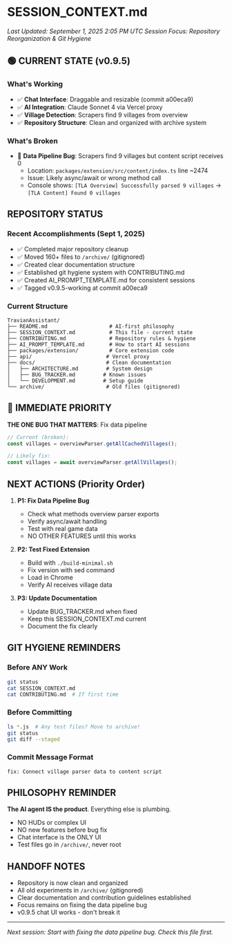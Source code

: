 # SESSION_CONTEXT.md
*Last Updated: September 1, 2025 2:05 PM UTC*
*Session Focus: Repository Reorganization & Git Hygiene*

## 🟢 CURRENT STATE (v0.9.5)

### What's Working
- ✅ **Chat Interface**: Draggable and resizable (commit a00eca9)
- ✅ **AI Integration**: Claude Sonnet 4 via Vercel proxy
- ✅ **Village Detection**: Scrapers find 9 villages from overview
- ✅ **Repository Structure**: Clean and organized with archive system

### What's Broken
- 🔴 **Data Pipeline Bug**: Scrapers find 9 villages but content script receives 0
  - Location: `packages/extension/src/content/index.ts` line ~2474
  - Issue: Likely async/await or wrong method call
  - Console shows: `[TLA Overview] Successfully parsed 9 villages` → `[TLA Content] Found 0 villages`

## REPOSITORY STATUS

### Recent Accomplishments (Sept 1, 2025)
- ✅ Completed major repository cleanup
- ✅ Moved 160+ files to `/archive/` (gitignored)
- ✅ Created clear documentation structure
- ✅ Established git hygiene system with CONTRIBUTING.md
- ✅ Created AI_PROMPT_TEMPLATE.md for consistent sessions
- ✅ Tagged v0.9.5-working at commit a00eca9

### Current Structure
```
TravianAssistant/
├── README.md                    # AI-first philosophy
├── SESSION_CONTEXT.md           # This file - current state
├── CONTRIBUTING.md              # Repository rules & hygiene
├── AI_PROMPT_TEMPLATE.md        # How to start AI sessions
├── packages/extension/          # Core extension code
├── api/                        # Vercel proxy
├── docs/                       # Clean documentation
│   ├── ARCHITECTURE.md         # System design
│   ├── BUG_TRACKER.md         # Known issues
│   └── DEVELOPMENT.md         # Setup guide
└── archive/                    # Old files (gitignored)
```

## 🎯 IMMEDIATE PRIORITY

**THE ONE BUG THAT MATTERS**: Fix data pipeline
```javascript
// Current (broken):
const villages = overviewParser.getAllCachedVillages(); 

// Likely fix:
const villages = await overviewParser.getAllVillages();
```

## NEXT ACTIONS (Priority Order)

1. **P1: Fix Data Pipeline Bug**
   - Check what methods overview parser exports
   - Verify async/await handling
   - Test with real game data
   - NO OTHER FEATURES until this works

2. **P2: Test Fixed Extension**
   - Build with `./build-minimal.sh`
   - Fix version with sed command
   - Load in Chrome
   - Verify AI receives village data

3. **P3: Update Documentation**
   - Update BUG_TRACKER.md when fixed
   - Keep this SESSION_CONTEXT.md current
   - Document the fix clearly

## GIT HYGIENE REMINDERS

### Before ANY Work
```bash
git status
cat SESSION_CONTEXT.md
cat CONTRIBUTING.md  # If first time
```

### Before Committing
```bash
ls *.js  # Any test files? Move to archive!
git status
git diff --staged
```

### Commit Message Format
```
fix: Connect village parser data to content script
```

## PHILOSOPHY REMINDER

**The AI agent IS the product**. Everything else is plumbing.
- NO HUDs or complex UI
- NO new features before bug fix
- Chat interface is the ONLY UI
- Test files go in `/archive/`, never root

## HANDOFF NOTES

- Repository is now clean and organized
- All old experiments in `/archive/` (gitignored)
- Clear documentation and contribution guidelines established
- Focus remains on fixing the data pipeline bug
- v0.9.5 chat UI works - don't break it

---
*Next session: Start with fixing the data pipeline bug. Check this file first.*
